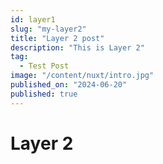 ```yaml
---
id: layer1
slug: "my-layer2"
title: "Layer 2 post"
description: "This is Layer 2"
tag:
  - Test Post
image: "/content/nuxt/intro.jpg"
published_on: "2024-06-20"
published: true
---
```


# Layer 2
